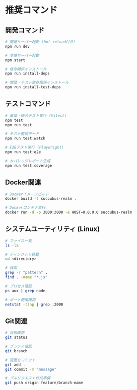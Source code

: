 # 推奨コマンド

## 開発コマンド
```bash
# 開発サーバー起動 (hot reload付き)
npm run dev

# 本番サーバー起動
npm start

# 依存関係インストール
npm run install-deps

# 開発・テスト依存関係インストール
npm run install-test-deps
```

## テストコマンド
```bash
# 単体・統合テスト実行 (Vitest)
npm test
npm run test

# テスト監視モード
npm run test:watch

# E2Eテスト実行 (Playwright)
npm run test:e2e

# カバレッジレポート生成
npm run test:coverage
```

## Docker関連
```bash
# Dockerイメージビルド
docker build -t succubus-realm .

# Dockerコンテナ実行
docker run -d -p 3000:3000 -e HOST=0.0.0.0 succubus-realm
```

## システムユーティリティ (Linux)
```bash
# ファイル一覧
ls -la

# ディレクトリ移動  
cd <directory>

# 検索
grep -r "pattern" .
find . -name "*.js"

# プロセス確認
ps aux | grep node

# ポート使用確認
netstat -tlnp | grep :3000
```

## Git関連
```bash
# 状態確認
git status

# ブランチ確認
git branch

# 変更をコミット
git add .
git commit -m "message"

# プルリクエスト作成準備
git push origin feature/branch-name
```